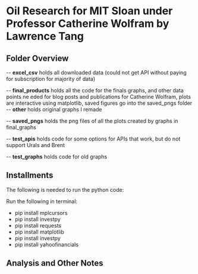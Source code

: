 # Oil Research for MIT Sloan under Professor Catherine Wolfram by Lawrence Tang

## Folder Overview

-- **excel_csv** holds all downloaded data (could not get API without paying for subscription for majority of data)

-- **final_products** holds all the code for the finals graphs, and other data points ne
eded for blog posts and publications for Catherine Wolfram, plots are interactive using matplotlib, saved figures go into the saved_pngs folder
-- **other** holds original graphs I remade

-- **saved_pngs** holds the png files of all the plots created by graphs in final_graphs

-- **test_apis** holds code for some options for APIs that work, but do not support Urals and Brent

-- **test_graphs** holds code for old graphs

## Installments

The following is needed to run the python code:

Run the following in terminal:
- pip install mplcursors
- pip install investpy
- pip install requests
- pip install matplotlib
- pip install investpy
- pip install yahoofinancials

## Analysis and Other Notes

